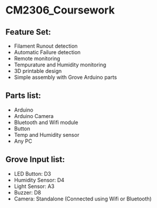 # CM2306_Coursework

## Feature Set:

- Filament Runout detection
- Automatic Failure detection
- Remote monitoring
- Tempurature and Humidity monitoring
- 3D printable design
- Simple assembly with Grove Arduino parts

## Parts list:

- Arduino
- Arduino Camera
- Bluetooth and Wifi module
- Button
- Temp and Humidity sensor
- Any PC

## Grove Input list:

-  LED Button: D3
-  Humidity Sensor: D4
-  Light Sensor: A3
-  Buzzer: D8
-  Camera: Standalone (Connected using Wifi or Bluetooth)
